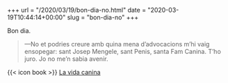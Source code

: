 +++
url = "/2020/03/19/bon-dia-no.html"
date = "2020-03-19T10:44:14+00:00"
slug = "bon-dia-no"
+++

Bon dia.

> —No et podries creure amb quina mena d’advocacions m’hi vaig ensopegar: sant Josep Mengele, sant Penis, santa Fam Canina. T’ho juro. Jo no me’n sabia avenir.

{{< icon book >}} [La vida canina](https://carlesbellver.net/llibres/lavidacanina)
